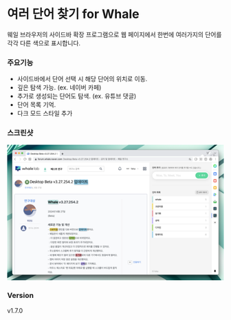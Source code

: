 # 여러 단어 찾기 for Whale

웨일 브라우저의 사이드바 확장 프로그램으로 웹 페이지에서 한번에 여러가지의 단어를 각각 다른 색으로 표시합니다.

### 주요기능

- 사이드바에서 단어 선택 시 해당 단어의 위치로 이동.
- 깊은 탐색 가능. (ex. 네이버 카페)
- 추가로 생성되는 단어도 탐색. (ex. 유튜브 댓글)
- 단어 목록 기억.
- 다크 모드 스타일 추가

### 스크린샷

![Capture](/src/imgs/screenshot-1.png)

### Version

v1.7.0
